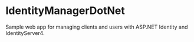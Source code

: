 # IdentityManagerDotNet
Sample web app for managing clients and users with ASP.NET Identity and IdentityServer4.
